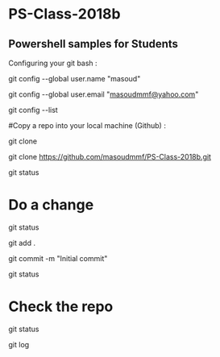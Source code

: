 # PS-Class-2018b
Powershell samples for Students
--------------

Configuring your git bash :

git config --global user.name "masoud"

git config --global user.email "masoudmmf@yahoo.com"

git config --list

#Copy a repo into your local machine (Github) :

git clone <Your repo URL>

git clone https://github.com/masoudmmf/PS-Class-2018b.git

git status

# Do a change

git status

git add .

git commit -m "Initial commit"

git status

# Check the repo

git status

git log
